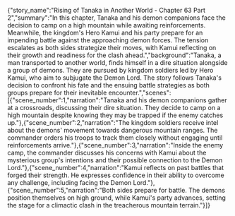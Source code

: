 {"story_name":"Rising of Tanaka in Another World - Chapter 63 Part 2","summary":"In this chapter, Tanaka and his demon companions face the decision to camp on a high mountain while awaiting reinforcements. Meanwhile, the kingdom's Hero Kamui and his party prepare for an impending battle against the approaching demon forces. The tension escalates as both sides strategize their moves, with Kamui reflecting on their growth and readiness for the clash ahead.","background":"Tanaka, a man transported to another world, finds himself in a dire situation alongside a group of demons. They are pursued by kingdom soldiers led by Hero Kamui, who aim to subjugate the Demon Lord. The story follows Tanaka's decision to confront his fate and the ensuing battle strategies as both groups prepare for their inevitable encounter.","scenes":[{"scene_number":1,"narration":"Tanaka and his demon companions gather at a crossroads, discussing their dire situation. They decide to camp on a high mountain despite knowing they may be trapped if the enemy catches up."},{"scene_number":2,"narration":"The kingdom soldiers receive intel about the demons' movement towards dangerous mountain ranges. The commander orders his troops to track them closely without engaging until reinforcements arrive."},{"scene_number":3,"narration":"Inside the enemy camp, the commander discusses his concerns with Kamui about the mysterious group's intentions and their possible connection to the Demon Lord."},{"scene_number":4,"narration":"Kamui reflects on past battles that forged their strength. He expresses confidence in their ability to overcome any challenge, including facing the Demon Lord."},{"scene_number":5,"narration":"Both sides prepare for battle. The demons position themselves on high ground, while Kamui's party advances, setting the stage for a climactic clash in the treacherous mountain terrain."}]}